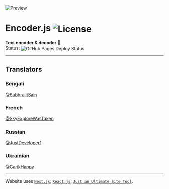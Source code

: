 ![Preview](.github/image.png)
# Encoder.js <img src="https://img.shields.io/github/license/juststudio7/encoder.js?label=License" align="center" alt="License" />
**Text encoder & decoder 🔐**<br/>
Status: <img src="https://img.shields.io/github/actions/workflow/status/juststudio7/encoder.js/publish.yml?label=Deploy" align="center" alt="GitHub Pages Deploy Status" />

---------
## Translators

### Bengali
[@SubhrajitSain](https://github.com/SubhrajitSain)

### French
[@SkyExploreWasTaken](https://github.com/SkyExploreWasTaken)

### Russian
[@JustDeveloper1](https://github.com/JustDeveloper1)

### Ukrainian
[@GarikHappy](https://github.com/GarikHappy)

---------
Website uses <a href="https://nextjs.org/" target="_blank">`Next.js`</a>; <a href="https://react.dev/" target="_blank">`React.js`</a>; <a href="https://just.is-a.dev/" target="_blank">`Just an Ultimate Site Tool`</a>.<br/>
